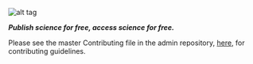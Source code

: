 ![alt tag](https://cloud.githubusercontent.com/assets/24201238/24583976/ced4c43e-179f-11e7-9c40-c0988c346f55.png)

_**Publish science for free, access science for free.**_

Please see the master Contributing file in the admin repository, [here](https://github.com/aletheia-foundation/admin/blob/master/CONTRIBUTING.md), for contributing guidelines.
